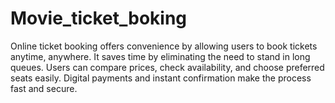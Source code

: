 # Movie_ticket_boking
Online ticket booking offers convenience by allowing users to book tickets anytime, anywhere.  It saves time by eliminating the need to stand in long queues.  Users can compare prices, check availability, and choose preferred seats easily.  Digital payments and instant confirmation make the process fast and secure.
